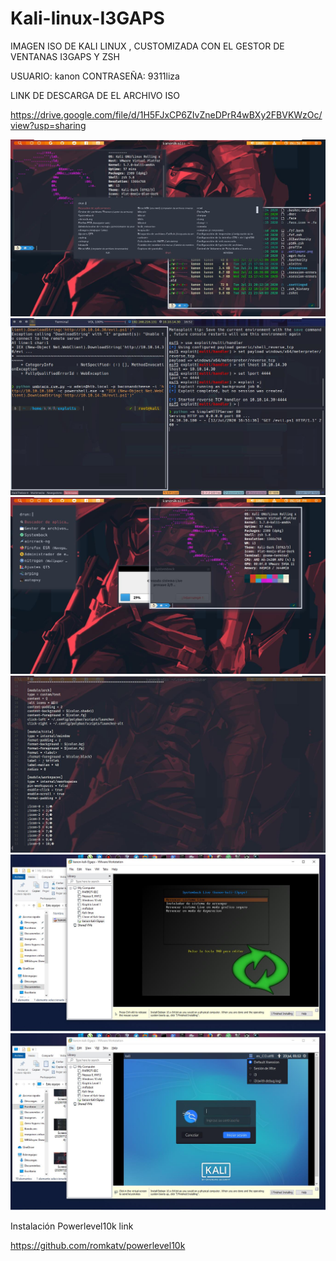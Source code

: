 # Kali-linux-I3GAPS
IMAGEN ISO DE KALI LINUX , CUSTOMIZADA CON EL GESTOR DE VENTANAS I3GAPS Y ZSH

USUARIO: kanon
CONTRASEÑA: 9311liza

LINK DE DESCARGA DE EL ARCHIVO ISO

https://drive.google.com/file/d/1H5FJxCP6ZIvZneDPrR4wBXy2FBVKWzOc/view?usp=sharing


<img src="https://github.com/kanonufo/Kali-linux-I3GAPS/blob/master/Screenshot%20(20200722-183703).jpg">
<img src="https://github.com/kanonufo/Kali-linux-I3GAPS/blob/master/Screenshot%20(20200712-165247).jpg">
<img src="https://github.com/kanonufo/Kali-linux-I3GAPS/blob/master/Screenshot%20(20200722-185052).jpg">
<img src="https://github.com/kanonufo/Kali-linux-I3GAPS/blob/master/Screenshot%20(20200722-185347).jpg">
<img src="https://github.com/kanonufo/Kali-linux-I3GAPS/blob/master/Screenshot%20(20200723-011050).jpg">
<img src="https://github.com/kanonufo/Kali-linux-I3GAPS/blob/master/Screenshot%20(20200723-011218).jpg">


Instalación Powerlevel10k link

https://github.com/romkatv/powerlevel10k
